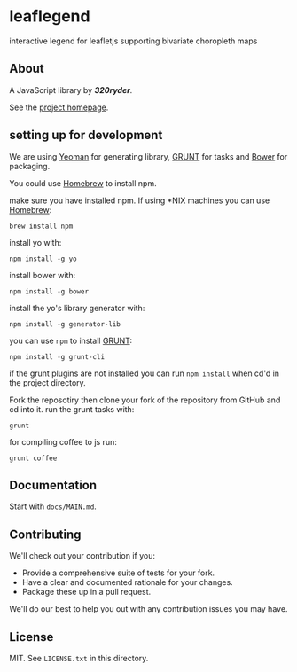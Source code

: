 # leaflegend

interactive legend for leafletjs supporting bivariate choropleth maps

## About

A JavaScript library by **_320ryder_**.

See the [project homepage](http://arminakvn.github.io/leaflegend).

## setting up for development

We are using [Yeoman](http://yeoman.io/) for generating library, [GRUNT](http://gruntjs.com) for tasks and [Bower](http://bower.io/) for packaging.

You could use [Homebrew](http://brew.sh) to install npm.

make sure you have installed npm. If using *NIX machines you can use [Homebrew](http://brew.sh):
```
brew install npm
```
install yo with:
```
npm install -g yo
```
install bower with:
```
npm install -g bower
```

install the yo's library generator with:
```
npm install -g generator-lib
```
you can use `npm` to install [GRUNT](http://gruntjs.com/getting-started):
```
npm install -g grunt-cli
```
if the grunt plugins are not installed you can run `npm install` when cd'd in the project directory.

Fork the reposotiry then clone your fork of the repository from GitHub and cd into it.
run the grunt tasks with:
```
grunt
```
for compiling coffee to js run:
```
grunt coffee
```



## Documentation

Start with `docs/MAIN.md`.

## Contributing

We'll check out your contribution if you:

* Provide a comprehensive suite of tests for your fork.
* Have a clear and documented rationale for your changes.
* Package these up in a pull request.

We'll do our best to help you out with any contribution issues you may have.

## License

MIT. See `LICENSE.txt` in this directory.
